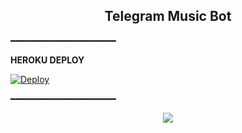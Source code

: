 <h2 align="center">
Telegram Music Bot 
</h2>

━━━━━━━━━━━━━━━━━━━━

<b> HEROKU DEPLOY </b>

[![Deploy](https://www.herokucdn.com/deploy/button.svg)](https://heroku.com/deploy?template=https://github.com/RaviBey/MusicTagBot.git)

━━━━━━━━━━━━━━━━━━━━

<p align="center">
  <img src="https://telegra.ph/file/7f6a1a5857267ec4a2a2d.jpg">
</p>
